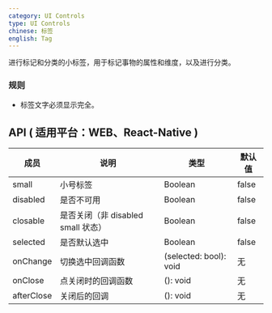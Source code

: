 ```yaml
---
category: UI Controls
type: UI Controls
chinese: 标签
english: Tag
---
```


进行标记和分类的小标签，用于标记事物的属性和维度，以及进行分类。

### 规则
- 标签文字必须显示完全。


## API ( 适用平台：WEB、React-Native )

| 成员        | 说明           | 类型      | 默认值       |
|------------|----------------|--------------------|--------------|
| small   |  小号标签  |   Boolean    |  false  |
| disabled   | 是否不可用      | Boolean |    false  |
| closable   | 是否关闭（非 disabled small 状态） | Boolean | false |
| selected   | 是否默认选中      | Boolean |    false  |
| onChange   | 切换选中回调函数 | (selected: bool): void |   无  |
| onClose   | 点关闭时的回调函数 | (): void |   无  |
| afterClose   | 关闭后的回调 | (): void |   无  |
